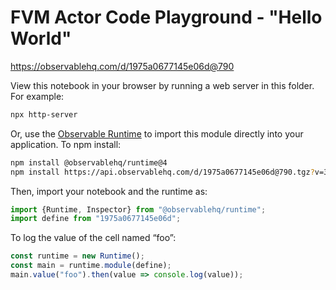 # FVM Actor Code Playground - "Hello World"

https://observablehq.com/d/1975a0677145e06d@790

View this notebook in your browser by running a web server in this folder. For
example:

~~~sh
npx http-server
~~~

Or, use the [Observable Runtime](https://github.com/observablehq/runtime) to
import this module directly into your application. To npm install:

~~~sh
npm install @observablehq/runtime@4
npm install https://api.observablehq.com/d/1975a0677145e06d@790.tgz?v=3
~~~

Then, import your notebook and the runtime as:

~~~js
import {Runtime, Inspector} from "@observablehq/runtime";
import define from "1975a0677145e06d";
~~~

To log the value of the cell named “foo”:

~~~js
const runtime = new Runtime();
const main = runtime.module(define);
main.value("foo").then(value => console.log(value));
~~~
